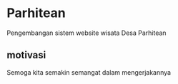 # Parhitean
Pengembangan sistem website wisata Desa Parhitean

## motivasi
Semoga kita semakin semangat dalam mengerjakannya 
